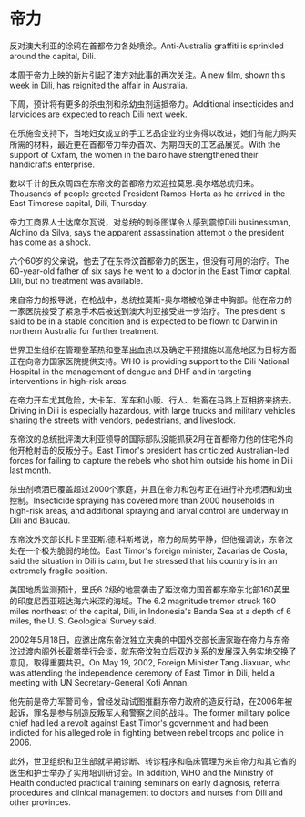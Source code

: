 # 帝力

<p><span class="chinese">反对澳大利亚的涂鸦在首都帝力各处喷涂。</span><span class="english">Anti-Australia graffiti is sprinkled around the capital, Dili.</span></p>

<p><span class="chinese">本周于帝力上映的新片引起了澳方对此事的再次关注。</span><span class="english">A new film, shown this week in Dili, has reignited the affair in Australia.</span></p>

<p><span class="chinese">下周，预计将有更多的杀虫剂和杀幼虫剂运抵帝力。</span><span class="english">Additional insecticides and larvicides are expected to reach Dili next week.</span></p>

<p><span class="chinese">在乐施会支持下，当地妇女成立的手工艺品企业的业务得以改进，她们有能力购买所需的材料，最近更在首都帝力举办首次、为期四天的工艺品展览。</span><span class="english">With the support of Oxfam, the women in the bairo have strengthened their handicrafts enterprise.</span></p>

<p><span class="chinese">数以千计的民众周四在东帝汶的首都帝力欢迎拉莫思.奥尔塔总统归来。</span><span class="english">Thousands of people greeted President Ramos-Horta as he arrived in the East Timorese capital, Dili, Thursday.</span></p>

<p><span class="chinese">帝力工商界人士达席尔瓦说，对总统的刺杀图谋令人感到震惊</span><span class="english">Dili businessman, Alchino da Silva, says the apparent assassination attempt o the president has come as a shock.</span></p>

<p><span class="chinese">六个60岁的父亲说，他去了在东帝汶首都帝力的医生，但没有可用的治疗。</span><span class="english">The 60-year-old father of six says he went to a doctor in the East Timor capital, Dili, but no treatment was available.</span></p>

<p><span class="chinese">来自帝力的报导说，在枪战中，总统拉莫斯-奥尔塔被枪弹击中胸部。他在帝力的一家医院接受了紧急手术后被送到澳大利亚接受进一步治疗。</span><span class="english">The president is said to be in a stable condition and is expected to be flown to Darwin in northern Australia for further treatment.</span></p>

<p><span class="chinese">世界卫生组织在管理登革热和登革出血热以及确定干预措施以高危地区为目标方面正在向帝力国家医院提供支持。</span><span class="english">WHO is providing support to the Dili National Hospital in the management of dengue and DHF and in targeting interventions in high-risk areas.</span></p>

<p><span class="chinese">在帝力开车尤其危险，大卡车、军车和小贩、行人、牲畜在马路上互相挤来挤去。</span><span class="english">Driving in Dili is especially hazardous, with large trucks and military vehicles sharing the streets with vendors, pedestrians, and livestock.</span></p>

<p><span class="chinese">东帝汶的总统批评澳大利亚领导的国际部队没能抓获2月在首都帝力他的住宅外向他开枪射击的反叛分子。</span><span class="english">East Timor's president has criticized Australian-led forces for failing to capture the rebels who shot him outside his home in Dili last month.</span></p>

<p><span class="chinese">杀虫剂喷洒已覆盖超过2000个家庭，并且在帝力和包考正在进行补充喷洒和幼虫控制。</span><span class="english">Insecticide spraying has covered more than 2000 households in high-risk areas, and additional spraying and larval control are underway in Dili and Baucau.</span></p>

<p><span class="chinese">东帝汶外交部长扎卡里亚斯.德.科斯塔说，帝力的局势平静，但他强调说，东帝汶处在一个极为脆弱的地位。</span><span class="english">East Timor's foreign minister, Zacarias de Costa, said the situation in Dili is calm, but he stressed that his country is in an extremely fragile position.</span></p>

<p><span class="chinese">美国地质监测预计，里氏6.2级的地震袭击了距汶帝力国首都东帝东北部160英里的印度尼西亚班达海六米深的海域。</span><span class="english">The 6.2 magnitude tremor struck 160 miles northeast of the capital, Dili, in Indonesia's Banda Sea at a depth of 6 miles, the U. S. Geological Survey said.</span></p>

<p><span class="chinese">2002年5月18日，应邀出席东帝汶独立庆典的中国外交部长唐家璇在帝力与东帝汶过渡内阁外长霍塔举行会谈，就东帝汶独立后双边关系的发展深入务实地交换了意见，取得重要共识。</span><span class="english">On May 19, 2002, Foreign Minister Tang Jiaxuan, who was attending the independence ceremony of East Timor in Dili, held a meeting with UN Secretary-General Kofi Annan.</span></p>

<p><span class="chinese">他先前是帝力军警司令，曾经发动试图推翻东帝力政府的造反行动，在2006年被起诉，罪名是参与制造反叛军人和警察之间的战斗。</span><span class="english">The former military police chief had led a revolt against East Timor's government and had been indicted for his alleged role in fighting between rebel troops and police in 2006.</span></p>

<p><span class="chinese">此外，世卫组织和卫生部就早期诊断、转诊程序和临床管理为来自帝力和其它省的医生和护士举办了实用培训研讨会。</span><span class="english">In addition, WHO and the Ministry of Health conducted practical training seminars on early diagnosis, referral procedures and clinical management to doctors and nurses from Dili and other provinces.</span></p>

